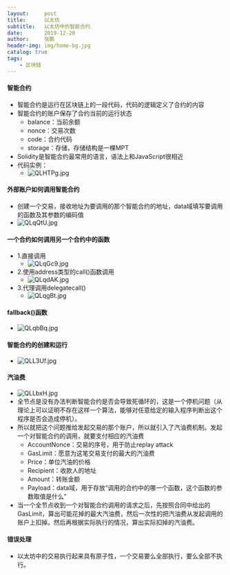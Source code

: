 ```yaml
---
layout:     post 
title:      以太坊
subtitle:   以太坊中的智能合约
date:       2019-12-20
author:     张鹏
header-img: img/home-bg.jpg
catalog: true   
tags:                         
    - 区块链
---
```


#### 智能合约

- 智能合约是运行在区块链上的一段代码，代码的逻辑定义了合约的内容
- 智能合约的账户保存了合约当前的运行状态
   - balance：当前余额
   - nonce：交易次数
   - code：合约代码
   - storage：存储，存储结构是一棵MPT
- Solidity是智能合约最常用的语言，语法上和JavaScript很相近
- 代码实例：
   - ![QLHTPg.jpg](https://s2.ax1x.com/2019/12/20/QLHTPg.jpg)

#### 外部账户如何调用智能合约

- 创建一个交易，接收地址为要调用的那个智能合约的地址，data域填写要调用的函数及其参数的编码值
- ![QLqQtU.jpg](https://s2.ax1x.com/2019/12/20/QLqQtU.jpg)

#### 一个合约如何调用另一个合约中的函数

- 1.直接调用
   - ![QLqGc9.jpg](https://s2.ax1x.com/2019/12/20/QLqGc9.jpg)
- 2.使用address类型的call()函数调用
   - ![QLqdAK.jpg](https://s2.ax1x.com/2019/12/20/QLqdAK.jpg)
- 3.代理调用delegatecall()
   - ![QLqgBt.jpg](https://s2.ax1x.com/2019/12/20/QLqgBt.jpg)

#### fallback()函数

- ![QLqbBq.jpg](https://s2.ax1x.com/2019/12/20/QLqbBq.jpg)

#### 智能合约的创建和运行

- ![QLL3Uf.jpg](https://s2.ax1x.com/2019/12/20/QLL3Uf.jpg)

#### 汽油费

- ![QLLbxH.jpg](https://s2.ax1x.com/2019/12/20/QLLbxH.jpg)
- 全节点是没有办法判断智能合约是否会导致死循环的，这是一个停机问题（从理论上可以证明不存在这样一个算法，能够对任意给定的输入程序判断出这个程序是否会造成停机）。
- 所以就把这个问题推给发起交易的那个账户，所以就引入了汽油费机制。发起一个对智能合约的调用，就要支付相应的汽油费
   - AccountNonce：交易的序号，用于防止replay attack
   - GasLimit：愿意为这笔交易支付的最大的汽油费
   - Price：单位汽油的价格
   - Recipient：收款人的地址
   - Amount：转账金额
   - Payload：data域，用于存放“调用的合约中的哪一个函数，这个函数的参数取值是什么”
- 当一个全节点收到一个对智能合约调用的请求之后，先按照合同中给出的GasLimit，算出可能花掉的最大汽油费，然后一次性的把汽油费从发起调用的账户上扣掉。然后再根据实际执行的情况，算出实际扣掉的汽油费。

#### 错误处理

- 以太坊中的交易执行起来具有原子性，一个交易要么全部执行，要么全部不执行。